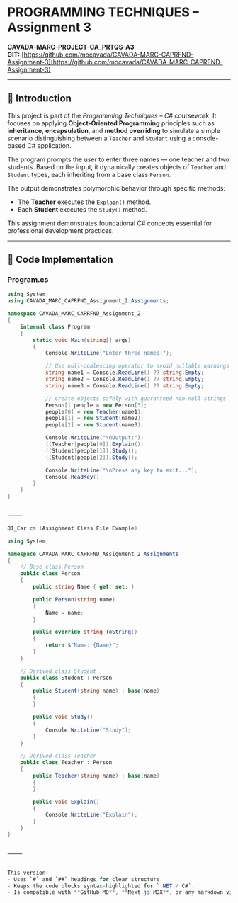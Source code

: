

# PROGRAMMING TECHNIQUES – Assignment 3  
**CAVADA-MARC-PROJECT-CA_PRTQS-A3**  
**GIT:** [https://github.com/mocavada/CAVADA-MARC-CAPRFND-Assignment-3](https://github.com/mocavada/CAVADA-MARC-CAPRFND-Assignment-3)

---

## 📘 Introduction  
This project is part of the *Programming Techniques – C#* coursework. It focuses on applying **Object-Oriented Programming** principles such as **inheritance**, **encapsulation**, and **method overriding** to simulate a simple scenario distinguishing between a `Teacher` and `Student` using a console-based C# application.

The program prompts the user to enter three names — one teacher and two students. Based on the input, it dynamically creates objects of `Teacher` and `Student` types, each inheriting from a base class `Person`.  

The output demonstrates polymorphic behavior through specific methods:
- The **Teacher** executes the `Explain()` method.  
- Each **Student** executes the `Study()` method.  

This assignment demonstrates foundational C# concepts essential for professional development practices.

---

## 🧩 Code Implementation

### **Program.cs**
```csharp
using System;
using CAVADA_MARC_CAPRFND_Assignment_2.Assignments;

namespace CAVADA_MARC_CAPRFND_Assignment_2
{
    internal class Program
    {
        static void Main(string[] args)
        {
            Console.WriteLine("Enter three names:");

            // Use null-coalescing operator to avoid nullable warnings
            string name1 = Console.ReadLine() ?? string.Empty;
            string name2 = Console.ReadLine() ?? string.Empty;
            string name3 = Console.ReadLine() ?? string.Empty;

            // Create objects safely with guaranteed non-null strings
            Person[] people = new Person[3];
            people[0] = new Teacher(name1);
            people[1] = new Student(name2);
            people[2] = new Student(name3);

            Console.WriteLine("\nOutput:");
            ((Teacher)people[0]).Explain();
            ((Student)people[1]).Study();
            ((Student)people[2]).Study();

            Console.WriteLine("\nPress any key to exit...");
            Console.ReadKey();
        }
    }
}


⸻

Q1_Car.cs (Assignment Class File Example)

using System;

namespace CAVADA_MARC_CAPRFND_Assignment_2.Assignments
{
    // Base class Person
    public class Person
    {
        public string Name { get; set; }

        public Person(string name)
        {
            Name = name;
        }

        public override string ToString()
        {
            return $"Name: {Name}";
        }
    }

    // Derived class Student
    public class Student : Person
    {
        public Student(string name) : base(name)
        {
        }

        public void Study()
        {
            Console.WriteLine("Study");
        }
    }

    // Derived class Teacher
    public class Teacher : Person
    {
        public Teacher(string name) : base(name)
        {
        }

        public void Explain()
        {
            Console.WriteLine("Explain");
        }
    }
}


⸻


This version:
- Uses `#` and `##` headings for clear structure.
- Keeps the code blocks syntax-highlighted for `.NET / C#`.
- Is compatible with **GitHub MD**, **Next.js MDX**, or any markdown viewer.

